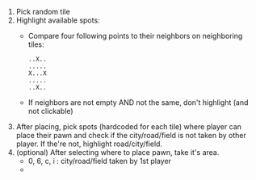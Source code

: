 1. Pick random tile
2. Highlight available spots:
   - Compare four following points to their neighbors on neighboring tiles:

         ..X..
         .....
         X...X
         .....
         ..X..
         
    - If neighbors are not empty AND not the same, don't highlight (and not clickable)
3. After placing, pick spots (hardcoded for each tile) where player can place their pawn and check if the city/road/field is not taken by other player. If the're not, highlight road/city/field.
4. (optional) After selecting where to place pawn, take it's area.
   - 0, 6, c, i : city/road/field taken by 1st player
   - 
